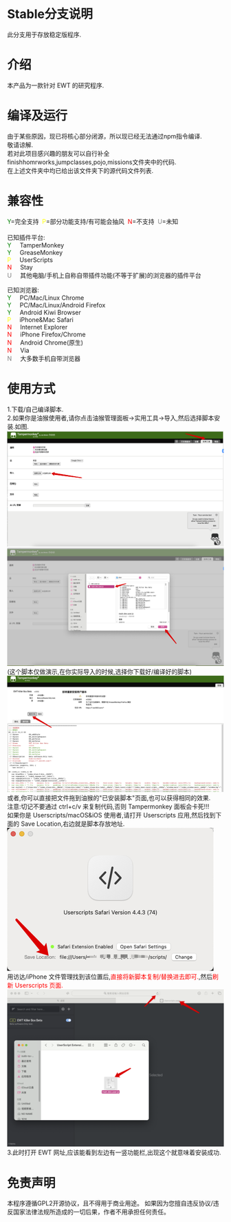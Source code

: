 # Stable分支说明
此分支用于存放稳定版程序.<br>
# 介绍

本产品为一款针对 EWT 的研究程序.

# 编译及运行

由于某些原因，现已将核心部分闭源，所以现已经无法通过npm指令编译.<br>
敬请谅解.<br>
若对此项目感兴趣的朋友可以自行补全finishhomrworks,jumpclasses,pojo,missions文件夹中的代码.<br>
在上述文件夹中均已给出该文件夹下的源代码文件列表.<br>

[//]: # (可以通过以下命令进行编译:<br>)

[//]: # (Linux/macOS &#40;本人开发环境为 macOS&#41;)

[//]: # ()
[//]: # (```shell)

[//]: # (cd EWT-Killer-Box)

[//]: # (sudo npm install)

[//]: # (sudo npm run build)

[//]: # (```)

[//]: # ()
[//]: # (Windows:)

[//]: # ()
[//]: # (```shell)

[//]: # (cd EWT-Killer-Box)

[//]: # (npm install)

[//]: # (npm run build)

[//]: # (```)

[//]: # ()
[//]: # (编译后的脚本在源代码根目录中. 可以直接将其添加到油猴脚本中.)

# 兼容性

<span style="color: green">Y</span>=完全支持&nbsp;&nbsp;<span style="color: yellow">P</span>=部分功能支持/有可能会抽风&nbsp;&nbsp;<span style="color: red">N</span>=不支持&nbsp;&nbsp;<span style="color: gray">U</span>=未知<br><br>
已知插件平台:<br>
<span style="color: green">Y</span>&nbsp;&nbsp;&nbsp;&nbsp;&nbsp;TamperMonkey<br>
<span style="color: green">Y</span>&nbsp;&nbsp;&nbsp;&nbsp;&nbsp;GreaseMonkey<br>
<span style="color: yellow">P</span>&nbsp;&nbsp;&nbsp;&nbsp;&nbsp;UserScripts<br>
<span style="color: red">N</span>&nbsp;&nbsp;&nbsp;&nbsp;&nbsp;Stay<br>
<span style="color: gray">U</span>&nbsp;&nbsp;&nbsp;&nbsp;&nbsp;其他电脑/手机上自称自带插件功能(不等于扩展)的浏览器的插件平台<br>

已知浏览器:<br>
<span style="color: green">Y</span>&nbsp;&nbsp;&nbsp;&nbsp;&nbsp;PC/Mac/Linux Chrome<br>
<span style="color: green">Y</span>&nbsp;&nbsp;&nbsp;&nbsp;&nbsp;PC/Mac/Linux/Android Firefox<br>
<span style="color: green">Y</span>&nbsp;&nbsp;&nbsp;&nbsp;&nbsp;Android Kiwi Browser<br>
<span style="color: yellow">P</span>&nbsp;&nbsp;&nbsp;&nbsp;&nbsp;iPhone&Mac Safari<br>
<span style="color: red">N</span>&nbsp;&nbsp;&nbsp;&nbsp;&nbsp;Internet Explorer<br>
<span style="color: red">N</span>&nbsp;&nbsp;&nbsp;&nbsp;&nbsp;iPhone Firefox/Chrome<br>
<span style="color: red">N</span>&nbsp;&nbsp;&nbsp;&nbsp;&nbsp;Android Chrome(原生)<br>
<span style="color: red">N</span>&nbsp;&nbsp;&nbsp;&nbsp;&nbsp;Via<br>
<span style="color: gray">N</span>&nbsp;&nbsp;&nbsp;&nbsp;&nbsp;大多数手机自带浏览器<br>

# 使用方式

1.下载/自己编译脚本.<br> 2.如果你是油猴使用者,请你点击油猴管理面板->实用工具->导入,然后选择脚本安装.如图.<br>
<img src="./readme_img/1.png"/>
<img src="./readme_img/2.png"/>
(这个脚本仅做演示,在你实际导入的时候,选择你下载好/编译好的脚本)
<img src="./readme_img/3.png"/>
或者,你可以直接把文件拖到油猴的"已安装脚本"页面,也可以获得相同的效果.<br>
注意:切记不要通过 ctrl+c/v 来复制代码,否则 Tampermonkey 面板会卡死!!!<br>
如果你是 Userscripts/macOS&iOS 使用者,请打开 Userscripts 应用,然后找到下面的 Save Location,右边就是脚本存放地址.<br>
<img src="./readme_img/4.png"><br>
用访达/iPhone 文件管理找到该位置后,<span style="color: red">直接将新脚本复制/替换进去即可.</span>,然后<span style="color: red">刷新 Userscripts 页面.</span><br>
<img src="./readme_img/5.png"> 3.此时打开 EWT 网址,应该能看到左边有一竖功能栏,出现这个就意味着安装成功.

# 免责声明
本程序遵循GPL2开源协议，且不得用于商业用途。
如果因为您擅自违反协议/违反国家法律法规所造成的一切后果，作者不用承担任何责任。
